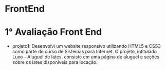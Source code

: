 # FrontEnd

# 1° Avaliação Front End
- projeto1: Desenvolvi um website responsivo utilizando HTML5 e CSS3 como parte do curso de Sistemas para Internet. O projeto, intitulado Luxo - Aluguel de Iates, consiste em uma página de aluguel e seções sobre os iates disponíveis para locação.



